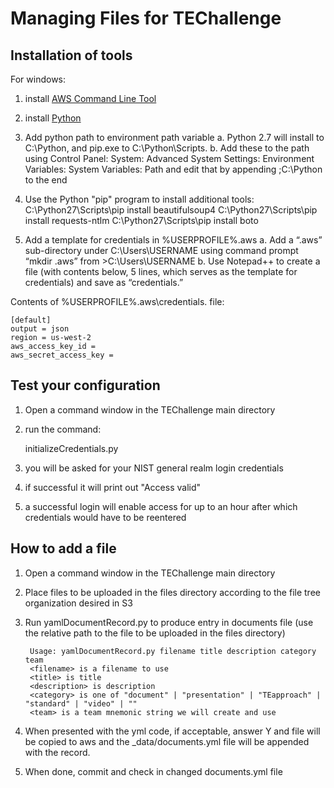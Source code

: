 # Managing Files for TEChallenge

## Installation of tools
For windows:

1. install [AWS Command Line Tool](http://docs.aws.amazon.com/cli/latest/userguide/installing.html)

1. install [Python](https://www.python.org/ftp/python/2.7.10/python-2.7.10.msi)

1. Add python path to environment path variable
a.	Python 2.7 will install to C:\Python, and pip.exe to C:\Python\Scripts. 
b.	Add these to the path using Control Panel: System: Advanced System Settings: Environment Variables: System Variables: Path  and edit that by appending ;C:\Python to the end 

1. Use the Python "pip" program to install additional tools:
    C:\Python27\Scripts\pip install beautifulsoup4
    C:\Python27\Scripts\pip install requests-ntlm
    C:\Python27\Scripts\pip install boto

1. Add a template for credentials in %USERPROFILE%\.aws
a.	Add a “.aws” sub-directory under C:\Users\USERNAME using command prompt “mkdir .aws” from >C:\Users\USERNAME 
b.	Use Notepad++ to create a file (with contents below, 5 lines, which serves as the template for credentials) and save as “credentials.”

    

Contents of %USERPROFILE%\.aws\credentials. file:

	[default]
	output = json
	region = us-west-2
	aws_access_key_id = 
	aws_secret_access_key = 




## Test your configuration
1. Open a command window in the TEChallenge main directory
1. run the command:

	initializeCredentials.py

1. you will be asked for your NIST general realm login credentials
1. if successful it will print out "Access valid"
1. a successful login will enable access for up to an hour after which credentials would have to be reentered

## How to add a file
1. Open a command window in the TEChallenge main directory
1. Place files to be uploaded in the files directory according to the file tree organization desired in S3 
1. Run yamlDocumentRecord.py to produce entry in documents file (use the relative path to the file to be uploaded in the files directory)


		Usage: yamlDocumentRecord.py filename title description category team
		<filename> is a filename to use
		<title> is title
		<description> is description
		<category> is one of "document" | "presentation" | "TEapproach" | "standard" | "video" | ""
		<team> is a team mnemonic string we will create and use


1. When presented with the yml code, if acceptable, answer Y and file will be copied to aws and the _data/documents.yml file will be appended with the record.
1. When done, commit and check in changed documents.yml file
 